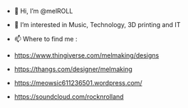 - 👋 Hi, I’m @melROLL
- 👀 I’m interested in Music, Technology, 3D printing and IT 

- 📫 Where to find me :
- https://www.thingiverse.com/melmaking/designs
- https://thangs.com/designer/melmaking
- https://meowsic611236501.wordpress.com/
- https://soundcloud.com/rocknrolland

<!---
melROLL/melROLL is a ✨ special ✨ repository because its `README.md` (this file) appears on your GitHub profile.
You can click the Preview link to take a look at your changes.
--->
